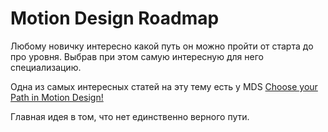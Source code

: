 # Motion Design Roadmap

Любому новичку интересно какой путь он можно пройти от старта до про уровня. Выбрав при этом самую интересную для него специализацию.

Одна из самых интересных статей на эту тему есть у MDS [Choose your Path in Motion Design!](https://blog.motiondesign.school/choose-your-path-in-motion-design)

Главная идея в том, что нет единственно верного пути.